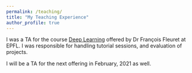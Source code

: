 ```yaml
---
permalink: /teaching/
title: "My Teaching Experience"
author_profile: true
---
```


I was a TA for the course [Deep Learning](https://fleuret.org/dlc/) offered by Dr Fran&ccedil;ois Fleuret at EPFL. I was
responsible for handling tutorial sessions, and evaluation of projects.

I will be a TA for the next offering in February, 2021 as well.

